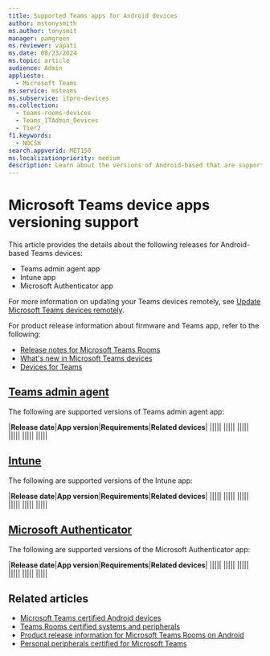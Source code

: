 ```yaml
---
title: Supported Teams apps for Android devices
author: mstonysmith
ms.author: tonysmit
manager: pamgreen
ms.reviewer: vapati
ms.date: 08/23/2024
ms.topic: article
audience: Admin
appliesto:
  - Microsoft Teams
ms.service: msteams
ms.subservice: itpro-devices
ms.collection: 
  - teams-rooms-devices
  - Teams_ITAdmin_Devices
  - Tier2
f1.keywords: 
  - NOCSH
search.appverid: MET150
ms.localizationpriority: medium
description: Learn about the versions of Android-based that are supported on Android-based Teams devices including the Teams admin agent app, the Intune app, and the Microsoft Authenticator app.
---
```

# Microsoft Teams device apps versioning support

This article provides the details about the following releases for Android-based Teams devices:

- Teams admin agent app
- Intune app
- Microsoft Authenticator app

For more information on updating your Teams devices remotely, see [Update Microsoft Teams devices remotely](/microsoftteams/devices/remote-update).

For product release information about firmware and Teams app, refer to the following:

- [Release notes for Microsoft Teams Rooms](/microsoftteams/rooms/rooms-release-note?tabs=Android)
- [What's new in Microsoft Teams devices](https://support.microsoft.com/office/what-s-new-in-microsoft-teams-devices-eabf4d81-acdd-4b23-afa1-9ee47bb7c5e2)
- [Devices for Teams](/microsoftteams/devices/teams-ip-phones#product-release-information-for-teams-phones)

## [Teams admin agent](#tab/Agent)

The following are supported versions of Teams admin agent app:

|**Release date**|**App version**|**Requirements**|**Related devices**|
|<Enter information>|<Enter information>|<Enter information>|<Enter information>|
|<Enter information>|<Enter information>|<Enter information>|<Enter information>|
|<Enter information>|<Enter information>|<Enter information>|<Enter information>|
|<Enter information>|<Enter information>|<Enter information>|<Enter information>|
|<Enter information>|<Enter information>|<Enter information>|<Enter information>|
|<Enter information>|<Enter information>|<Enter information>|<Enter information>|

## [Intune](#tab/Intune)

The following are supported versions of the Intune app:

|**Release date**|**App version**|**Requirements**|**Related devices**|
|<Enter information>|<Enter information>|<Enter information>|<Enter information>|
|<Enter information>|<Enter information>|<Enter information>|<Enter information>|
|<Enter information>|<Enter information>|<Enter information>|<Enter information>|
|<Enter information>|<Enter information>|<Enter information>|<Enter information>|
|<Enter information>|<Enter information>|<Enter information>|<Enter information>|
|<Enter information>|<Enter information>|<Enter information>|<Enter information>|

## [Microsoft Authenticator](#tab/Authenticator)

The following are supported versions of the Microsoft Authenticator app:

|**Release date**|**App version**|**Requirements**|**Related devices**|
|<Enter information>|<Enter information>|<Enter information>|<Enter information>|
|<Enter information>|<Enter information>|<Enter information>|<Enter information>|
|<Enter information>|<Enter information>|<Enter information>|<Enter information>|
|<Enter information>|<Enter information>|<Enter information>|<Enter information>|
|<Enter information>|<Enter information>|<Enter information>|<Enter information>|
|<Enter information>|<Enter information>|<Enter information>|<Enter information>|

## Related articles
- [Microsoft Teams certified Android devices](/microsoftteams/devices/teams-ip-phones)
- [Teams Rooms certified systems and peripherals](/microsoftteams/rooms/certified-hardware?tabs=Windows#teams-rooms-for-android-certification-program)
- [Product release information for Microsoft Teams Rooms on Android](/microsoftteams/rooms/android-app-firmware)
- [Personal peripherals certified for Microsoft Teams](/microsoftteams/devices/usb-devices)